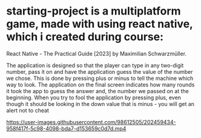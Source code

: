 # starting-project is a multiplatform game, made with using react native, which i created during course:
React Native - The Practical Guide [2023] by Maximilian Schwarzmüller.

The application is designed so that the player can type in any two-digit number, pass it on and have the application guess the value of the number we chose.
This is done by pressing plus or minus to tell the machine which way to look. 
The application on the final screen indicates how many rounds it took the app to guess the answer and, the number we passed on at the beginning. 
When you try to fool the application by pressing plus, even though it should be looking in the down value that is minus - you will get an alert not to cheat



https://user-images.githubusercontent.com/98612505/202459434-958f417f-5c98-4098-bda7-d153659c0d7d.mp4

